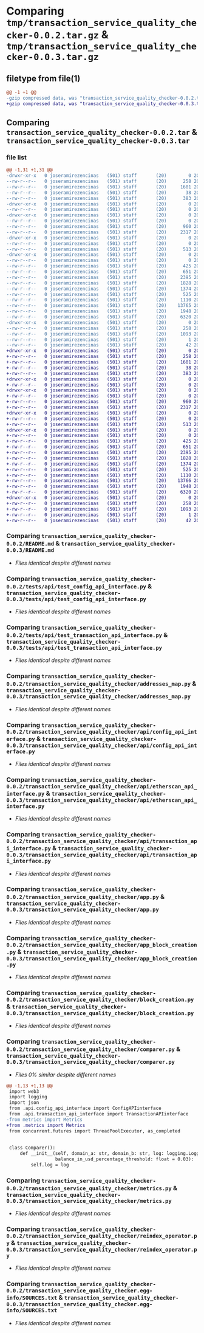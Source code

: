 # Comparing `tmp/transaction_service_quality_checker-0.0.2.tar.gz` & `tmp/transaction_service_quality_checker-0.0.3.tar.gz`

## filetype from file(1)

```diff
@@ -1 +1 @@
-gzip compressed data, was "transaction_service_quality_checker-0.0.2.tar", last modified: Thu May 25 19:03:52 2023, max compression
+gzip compressed data, was "transaction_service_quality_checker-0.0.3.tar", last modified: Thu May 25 19:06:37 2023, max compression
```

## Comparing `transaction_service_quality_checker-0.0.2.tar` & `transaction_service_quality_checker-0.0.3.tar`

### file list

```diff
@@ -1,31 +1,31 @@
-drwxr-xr-x   0 joseramirezencinas   (501) staff       (20)        0 2023-05-25 19:03:52.223370 transaction_service_quality_checker-0.0.2/
--rw-r--r--   0 joseramirezencinas   (501) staff       (20)      258 2023-05-25 19:03:52.222762 transaction_service_quality_checker-0.0.2/PKG-INFO
--rw-r--r--   0 joseramirezencinas   (501) staff       (20)     1601 2023-05-10 16:34:46.000000 transaction_service_quality_checker-0.0.2/README.md
--rw-r--r--   0 joseramirezencinas   (501) staff       (20)       38 2023-05-25 19:03:52.223556 transaction_service_quality_checker-0.0.2/setup.cfg
--rw-r--r--   0 joseramirezencinas   (501) staff       (20)      383 2023-05-25 19:03:14.000000 transaction_service_quality_checker-0.0.2/setup.py
-drwxr-xr-x   0 joseramirezencinas   (501) staff       (20)        0 2023-05-25 19:03:52.204600 transaction_service_quality_checker-0.0.2/tests/
--rw-r--r--   0 joseramirezencinas   (501) staff       (20)        0 2023-05-24 16:26:08.000000 transaction_service_quality_checker-0.0.2/tests/__init__.py
-drwxr-xr-x   0 joseramirezencinas   (501) staff       (20)        0 2023-05-25 19:03:52.206392 transaction_service_quality_checker-0.0.2/tests/api/
--rw-r--r--   0 joseramirezencinas   (501) staff       (20)        0 2023-05-24 16:26:10.000000 transaction_service_quality_checker-0.0.2/tests/api/__init__.py
--rw-r--r--   0 joseramirezencinas   (501) staff       (20)      960 2023-05-25 12:23:42.000000 transaction_service_quality_checker-0.0.2/tests/api/test_config_api_interface.py
--rw-r--r--   0 joseramirezencinas   (501) staff       (20)     2317 2023-05-25 12:26:21.000000 transaction_service_quality_checker-0.0.2/tests/api/test_transaction_api_interface.py
-drwxr-xr-x   0 joseramirezencinas   (501) staff       (20)        0 2023-05-25 19:03:52.213548 transaction_service_quality_checker-0.0.2/transaction_service_quality_checker/
--rw-r--r--   0 joseramirezencinas   (501) staff       (20)        0 2023-05-25 12:19:38.000000 transaction_service_quality_checker-0.0.2/transaction_service_quality_checker/__init__.py
--rw-r--r--   0 joseramirezencinas   (501) staff       (20)      513 2023-04-27 08:35:17.000000 transaction_service_quality_checker-0.0.2/transaction_service_quality_checker/addresses_map.py
-drwxr-xr-x   0 joseramirezencinas   (501) staff       (20)        0 2023-05-25 19:03:52.221605 transaction_service_quality_checker-0.0.2/transaction_service_quality_checker/api/
--rw-r--r--   0 joseramirezencinas   (501) staff       (20)        0 2023-05-24 16:25:46.000000 transaction_service_quality_checker-0.0.2/transaction_service_quality_checker/api/__init__.py
--rw-r--r--   0 joseramirezencinas   (501) staff       (20)      425 2023-04-27 08:35:17.000000 transaction_service_quality_checker-0.0.2/transaction_service_quality_checker/api/api_interface.py
--rw-r--r--   0 joseramirezencinas   (501) staff       (20)      651 2023-04-27 08:35:17.000000 transaction_service_quality_checker-0.0.2/transaction_service_quality_checker/api/config_api_interface.py
--rw-r--r--   0 joseramirezencinas   (501) staff       (20)     2395 2023-05-10 10:11:34.000000 transaction_service_quality_checker-0.0.2/transaction_service_quality_checker/api/etherscan_api_interface.py
--rw-r--r--   0 joseramirezencinas   (501) staff       (20)     1828 2023-05-03 11:00:35.000000 transaction_service_quality_checker-0.0.2/transaction_service_quality_checker/api/transaction_api_interface.py
--rw-r--r--   0 joseramirezencinas   (501) staff       (20)     1374 2023-05-23 18:18:38.000000 transaction_service_quality_checker-0.0.2/transaction_service_quality_checker/app.py
--rw-r--r--   0 joseramirezencinas   (501) staff       (20)      525 2023-05-08 10:47:32.000000 transaction_service_quality_checker-0.0.2/transaction_service_quality_checker/app_block_creation.py
--rw-r--r--   0 joseramirezencinas   (501) staff       (20)     1110 2023-05-10 14:39:03.000000 transaction_service_quality_checker-0.0.2/transaction_service_quality_checker/block_creation.py
--rw-r--r--   0 joseramirezencinas   (501) staff       (20)    13765 2023-05-25 19:03:05.000000 transaction_service_quality_checker-0.0.2/transaction_service_quality_checker/comparer.py
--rw-r--r--   0 joseramirezencinas   (501) staff       (20)     1948 2023-05-10 11:20:21.000000 transaction_service_quality_checker-0.0.2/transaction_service_quality_checker/metrics.py
--rw-r--r--   0 joseramirezencinas   (501) staff       (20)     6320 2023-05-24 09:08:26.000000 transaction_service_quality_checker-0.0.2/transaction_service_quality_checker/reindex_operator.py
-drwxr-xr-x   0 joseramirezencinas   (501) staff       (20)        0 2023-05-25 19:03:52.216909 transaction_service_quality_checker-0.0.2/transaction_service_quality_checker.egg-info/
--rw-r--r--   0 joseramirezencinas   (501) staff       (20)      258 2023-05-25 19:03:52.000000 transaction_service_quality_checker-0.0.2/transaction_service_quality_checker.egg-info/PKG-INFO
--rw-r--r--   0 joseramirezencinas   (501) staff       (20)     1093 2023-05-25 19:03:52.000000 transaction_service_quality_checker-0.0.2/transaction_service_quality_checker.egg-info/SOURCES.txt
--rw-r--r--   0 joseramirezencinas   (501) staff       (20)        1 2023-05-25 19:03:52.000000 transaction_service_quality_checker-0.0.2/transaction_service_quality_checker.egg-info/dependency_links.txt
--rw-r--r--   0 joseramirezencinas   (501) staff       (20)       42 2023-05-25 19:03:52.000000 transaction_service_quality_checker-0.0.2/transaction_service_quality_checker.egg-info/top_level.txt
+drwxr-xr-x   0 joseramirezencinas   (501) staff       (20)        0 2023-05-25 19:06:37.329931 transaction_service_quality_checker-0.0.3/
+-rw-r--r--   0 joseramirezencinas   (501) staff       (20)      258 2023-05-25 19:06:37.329364 transaction_service_quality_checker-0.0.3/PKG-INFO
+-rw-r--r--   0 joseramirezencinas   (501) staff       (20)     1601 2023-05-10 16:34:46.000000 transaction_service_quality_checker-0.0.3/README.md
+-rw-r--r--   0 joseramirezencinas   (501) staff       (20)       38 2023-05-25 19:06:37.330094 transaction_service_quality_checker-0.0.3/setup.cfg
+-rw-r--r--   0 joseramirezencinas   (501) staff       (20)      383 2023-05-25 19:06:33.000000 transaction_service_quality_checker-0.0.3/setup.py
+drwxr-xr-x   0 joseramirezencinas   (501) staff       (20)        0 2023-05-25 19:06:37.311951 transaction_service_quality_checker-0.0.3/tests/
+-rw-r--r--   0 joseramirezencinas   (501) staff       (20)        0 2023-05-24 16:26:08.000000 transaction_service_quality_checker-0.0.3/tests/__init__.py
+drwxr-xr-x   0 joseramirezencinas   (501) staff       (20)        0 2023-05-25 19:06:37.313663 transaction_service_quality_checker-0.0.3/tests/api/
+-rw-r--r--   0 joseramirezencinas   (501) staff       (20)        0 2023-05-24 16:26:10.000000 transaction_service_quality_checker-0.0.3/tests/api/__init__.py
+-rw-r--r--   0 joseramirezencinas   (501) staff       (20)      960 2023-05-25 12:23:42.000000 transaction_service_quality_checker-0.0.3/tests/api/test_config_api_interface.py
+-rw-r--r--   0 joseramirezencinas   (501) staff       (20)     2317 2023-05-25 12:26:21.000000 transaction_service_quality_checker-0.0.3/tests/api/test_transaction_api_interface.py
+drwxr-xr-x   0 joseramirezencinas   (501) staff       (20)        0 2023-05-25 19:06:37.320520 transaction_service_quality_checker-0.0.3/transaction_service_quality_checker/
+-rw-r--r--   0 joseramirezencinas   (501) staff       (20)        0 2023-05-25 12:19:38.000000 transaction_service_quality_checker-0.0.3/transaction_service_quality_checker/__init__.py
+-rw-r--r--   0 joseramirezencinas   (501) staff       (20)      513 2023-04-27 08:35:17.000000 transaction_service_quality_checker-0.0.3/transaction_service_quality_checker/addresses_map.py
+drwxr-xr-x   0 joseramirezencinas   (501) staff       (20)        0 2023-05-25 19:06:37.328563 transaction_service_quality_checker-0.0.3/transaction_service_quality_checker/api/
+-rw-r--r--   0 joseramirezencinas   (501) staff       (20)        0 2023-05-24 16:25:46.000000 transaction_service_quality_checker-0.0.3/transaction_service_quality_checker/api/__init__.py
+-rw-r--r--   0 joseramirezencinas   (501) staff       (20)      425 2023-04-27 08:35:17.000000 transaction_service_quality_checker-0.0.3/transaction_service_quality_checker/api/api_interface.py
+-rw-r--r--   0 joseramirezencinas   (501) staff       (20)      651 2023-04-27 08:35:17.000000 transaction_service_quality_checker-0.0.3/transaction_service_quality_checker/api/config_api_interface.py
+-rw-r--r--   0 joseramirezencinas   (501) staff       (20)     2395 2023-05-10 10:11:34.000000 transaction_service_quality_checker-0.0.3/transaction_service_quality_checker/api/etherscan_api_interface.py
+-rw-r--r--   0 joseramirezencinas   (501) staff       (20)     1828 2023-05-03 11:00:35.000000 transaction_service_quality_checker-0.0.3/transaction_service_quality_checker/api/transaction_api_interface.py
+-rw-r--r--   0 joseramirezencinas   (501) staff       (20)     1374 2023-05-23 18:18:38.000000 transaction_service_quality_checker-0.0.3/transaction_service_quality_checker/app.py
+-rw-r--r--   0 joseramirezencinas   (501) staff       (20)      525 2023-05-08 10:47:32.000000 transaction_service_quality_checker-0.0.3/transaction_service_quality_checker/app_block_creation.py
+-rw-r--r--   0 joseramirezencinas   (501) staff       (20)     1110 2023-05-10 14:39:03.000000 transaction_service_quality_checker-0.0.3/transaction_service_quality_checker/block_creation.py
+-rw-r--r--   0 joseramirezencinas   (501) staff       (20)    13766 2023-05-25 19:06:20.000000 transaction_service_quality_checker-0.0.3/transaction_service_quality_checker/comparer.py
+-rw-r--r--   0 joseramirezencinas   (501) staff       (20)     1948 2023-05-10 11:20:21.000000 transaction_service_quality_checker-0.0.3/transaction_service_quality_checker/metrics.py
+-rw-r--r--   0 joseramirezencinas   (501) staff       (20)     6320 2023-05-24 09:08:26.000000 transaction_service_quality_checker-0.0.3/transaction_service_quality_checker/reindex_operator.py
+drwxr-xr-x   0 joseramirezencinas   (501) staff       (20)        0 2023-05-25 19:06:37.324610 transaction_service_quality_checker-0.0.3/transaction_service_quality_checker.egg-info/
+-rw-r--r--   0 joseramirezencinas   (501) staff       (20)      258 2023-05-25 19:06:37.000000 transaction_service_quality_checker-0.0.3/transaction_service_quality_checker.egg-info/PKG-INFO
+-rw-r--r--   0 joseramirezencinas   (501) staff       (20)     1093 2023-05-25 19:06:37.000000 transaction_service_quality_checker-0.0.3/transaction_service_quality_checker.egg-info/SOURCES.txt
+-rw-r--r--   0 joseramirezencinas   (501) staff       (20)        1 2023-05-25 19:06:37.000000 transaction_service_quality_checker-0.0.3/transaction_service_quality_checker.egg-info/dependency_links.txt
+-rw-r--r--   0 joseramirezencinas   (501) staff       (20)       42 2023-05-25 19:06:37.000000 transaction_service_quality_checker-0.0.3/transaction_service_quality_checker.egg-info/top_level.txt
```

### Comparing `transaction_service_quality_checker-0.0.2/README.md` & `transaction_service_quality_checker-0.0.3/README.md`

 * *Files identical despite different names*

### Comparing `transaction_service_quality_checker-0.0.2/tests/api/test_config_api_interface.py` & `transaction_service_quality_checker-0.0.3/tests/api/test_config_api_interface.py`

 * *Files identical despite different names*

### Comparing `transaction_service_quality_checker-0.0.2/tests/api/test_transaction_api_interface.py` & `transaction_service_quality_checker-0.0.3/tests/api/test_transaction_api_interface.py`

 * *Files identical despite different names*

### Comparing `transaction_service_quality_checker-0.0.2/transaction_service_quality_checker/addresses_map.py` & `transaction_service_quality_checker-0.0.3/transaction_service_quality_checker/addresses_map.py`

 * *Files identical despite different names*

### Comparing `transaction_service_quality_checker-0.0.2/transaction_service_quality_checker/api/config_api_interface.py` & `transaction_service_quality_checker-0.0.3/transaction_service_quality_checker/api/config_api_interface.py`

 * *Files identical despite different names*

### Comparing `transaction_service_quality_checker-0.0.2/transaction_service_quality_checker/api/etherscan_api_interface.py` & `transaction_service_quality_checker-0.0.3/transaction_service_quality_checker/api/etherscan_api_interface.py`

 * *Files identical despite different names*

### Comparing `transaction_service_quality_checker-0.0.2/transaction_service_quality_checker/api/transaction_api_interface.py` & `transaction_service_quality_checker-0.0.3/transaction_service_quality_checker/api/transaction_api_interface.py`

 * *Files identical despite different names*

### Comparing `transaction_service_quality_checker-0.0.2/transaction_service_quality_checker/app.py` & `transaction_service_quality_checker-0.0.3/transaction_service_quality_checker/app.py`

 * *Files identical despite different names*

### Comparing `transaction_service_quality_checker-0.0.2/transaction_service_quality_checker/app_block_creation.py` & `transaction_service_quality_checker-0.0.3/transaction_service_quality_checker/app_block_creation.py`

 * *Files identical despite different names*

### Comparing `transaction_service_quality_checker-0.0.2/transaction_service_quality_checker/block_creation.py` & `transaction_service_quality_checker-0.0.3/transaction_service_quality_checker/block_creation.py`

 * *Files identical despite different names*

### Comparing `transaction_service_quality_checker-0.0.2/transaction_service_quality_checker/comparer.py` & `transaction_service_quality_checker-0.0.3/transaction_service_quality_checker/comparer.py`

 * *Files 0% similar despite different names*

```diff
@@ -1,13 +1,13 @@
 import web3
 import logging
 import json
 from .api.config_api_interface import ConfigAPIinterface
 from .api.transaction_api_interface import TransactionAPIinterface
-from metrics import Metrics
+from .metrics import Metrics
 from concurrent.futures import ThreadPoolExecutor, as_completed
 
 
 class Comparer():
     def __init__(self, domain_a: str, domain_b: str, log: logging.Logger = logging,
                  balance_in_usd_percentage_threshold: float = 0.03):
         self.log = log
```

### Comparing `transaction_service_quality_checker-0.0.2/transaction_service_quality_checker/metrics.py` & `transaction_service_quality_checker-0.0.3/transaction_service_quality_checker/metrics.py`

 * *Files identical despite different names*

### Comparing `transaction_service_quality_checker-0.0.2/transaction_service_quality_checker/reindex_operator.py` & `transaction_service_quality_checker-0.0.3/transaction_service_quality_checker/reindex_operator.py`

 * *Files identical despite different names*

### Comparing `transaction_service_quality_checker-0.0.2/transaction_service_quality_checker.egg-info/SOURCES.txt` & `transaction_service_quality_checker-0.0.3/transaction_service_quality_checker.egg-info/SOURCES.txt`

 * *Files identical despite different names*

